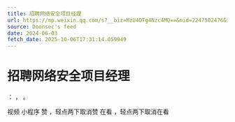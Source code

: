 ```yaml
---
title: 招聘网络安全项目经理
url: https://mp.weixin.qq.com/s?__biz=MzU4OTg4Nzc4MQ==&mid=2247502476&idx=1&sn=7e885a92a363d011eef6250416a8e88a
source: Doonsec's feed
date: 2024-06-03
fetch_date: 2025-10-06T17:31:14.059949
---
```


# 招聘网络安全项目经理

：
，
。

视频
小程序
赞
，轻点两下取消赞
在看
，轻点两下取消在看
